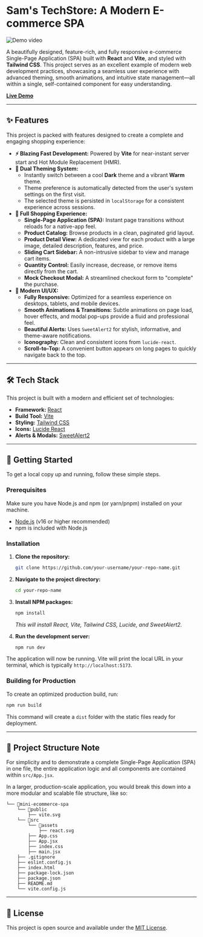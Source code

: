 # Sam's TechStore: A Modern E-commerce SPA

![Demo video](./src/assets/miniecomdemo.gif)

A beautifully designed, feature-rich, and fully responsive e-commerce Single-Page Application (SPA) built with **React** and **Vite**, and styled with **Tailwind CSS**. This project serves as an excellent example of modern web development practices, showcasing a seamless user experience with advanced theming, smooth animations, and intuitive state management—all within a single, self-contained component for easy understanding.

**[Live Demo](https://mini-ecommerce-spa-git-main-mdsamiulsamis-projects.vercel.app/)**

---

## ✨ Features

This project is packed with features designed to create a complete and engaging shopping experience:

*   **⚡️ Blazing Fast Development:** Powered by **Vite** for near-instant server start and Hot Module Replacement (HMR).
*   **🎨 Dual Theming System:**
    *   Instantly switch between a cool **Dark** theme and a vibrant **Warm** theme.
    *   Theme preference is automatically detected from the user's system settings on the first visit.
    *   The selected theme is persisted in `localStorage` for a consistent experience across sessions.
*   **🛒 Full Shopping Experience:**
    *   **Single-Page Application (SPA):** Instant page transitions without reloads for a native-app feel.
    *   **Product Catalog:** Browse products in a clean, paginated grid layout.
    *   **Product Detail View:** A dedicated view for each product with a large image, detailed description, features, and price.
    *   **Sliding Cart Sidebar:** A non-intrusive sidebar to view and manage cart items.
    *   **Quantity Control:** Easily increase, decrease, or remove items directly from the cart.
    *   **Mock Checkout Modal:** A streamlined checkout form to "complete" the purchase.
*   **🚀 Modern UI/UX:**
    *   **Fully Responsive:** Optimized for a seamless experience on desktops, tablets, and mobile devices.
    *   **Smooth Animations & Transitions:** Subtle animations on page load, hover effects, and modal pop-ups provide a fluid and professional feel.
    *   **Beautiful Alerts:** Uses `SweetAlert2` for stylish, informative, and theme-aware notifications.
    *   **Iconography:** Clean and consistent icons from `lucide-react`.
    *   **Scroll-to-Top:** A convenient button appears on long pages to quickly navigate back to the top.

---

## 🛠️ Tech Stack

This project is built with a modern and efficient set of technologies:

*   **Framework:** [React](https://reactjs.org/)
*   **Build Tool:** [Vite](https://vitejs.dev/)
*   **Styling:** [Tailwind CSS](https://tailwindcss.com/)
*   **Icons:** [Lucide React](https://lucide.dev/)
*   **Alerts & Modals:** [SweetAlert2](https://sweetalert2.github.io/)

---

## 🚀 Getting Started

To get a local copy up and running, follow these simple steps.

### Prerequisites

Make sure you have Node.js and npm (or yarn/pnpm) installed on your machine.

*   [Node.js](https://nodejs.org/) (v16 or higher recommended)
*   npm is included with Node.js

### Installation

1.  **Clone the repository:**
    ```sh
    git clone https://github.com/your-username/your-repo-name.git
    ```

2.  **Navigate to the project directory:**
    ```sh
    cd your-repo-name
    ```

3.  **Install NPM packages:**
    ```sh
    npm install
    ```
    *This will install React, Vite, Tailwind CSS, Lucide, and SweetAlert2.*

4.  **Run the development server:**
    ```sh
    npm run dev
    ```

The application will now be running. Vite will print the local URL in your terminal, which is typically `http://localhost:5173`.

### Building for Production

To create an optimized production build, run:

```sh
npm run build
```

This command will create a `dist` folder with the static files ready for deployment.

---

## 📁 Project Structure Note

For simplicity and to demonstrate a complete Single-Page Application (SPA) in one file, the entire application logic and all components are contained within `src/App.jsx`.

In a larger, production-scale application, you would break this down into a more modular and scalable file structure, like so:

```
└── 📁mini-ecommerce-spa
    └── 📁public
        ├── vite.svg
    └── 📁src
        └── 📁assets
            ├── react.svg
        ├── App.css
        ├── App.jsx
        ├── index.css
        ├── main.jsx
    ├── .gitignore
    ├── eslint.config.js
    ├── index.html
    ├── package-lock.json
    ├── package.json
    ├── README.md
    └── vite.config.js
```

---

## 📄 License

This project is open source and available under the [MIT License](LICENSE.md).
